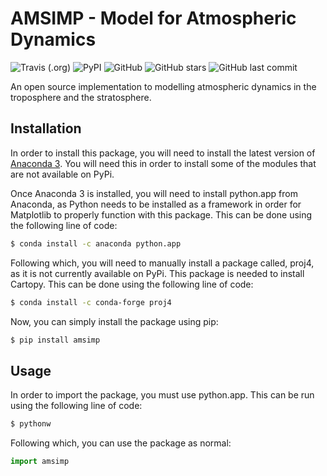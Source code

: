 # AMSIMP - Model for Atmospheric Dynamics

![Travis (.org)](https://img.shields.io/travis/amsimp/amsimp.svg?style=for-the-badge)
![PyPI](https://img.shields.io/pypi/v/amsimp.svg?style=for-the-badge)
![GitHub](https://img.shields.io/github/license/amsimp/amsimp.svg?style=for-the-badge)
![GitHub stars](https://img.shields.io/github/stars/amsimp/amsimp.svg?style=for-the-badge)
![GitHub last commit](https://img.shields.io/github/last-commit/amsimp/amsimp.svg?style=for-the-badge)

An open source implementation to modelling atmospheric dynamics in the troposphere and the stratosphere.

## Installation
In order to install this package, you will need to install the latest version of     [Anaconda 3](https://www.anaconda.com/distribution/). You will need this in order to install some of the modules that are not available on PyPi.

Once Anaconda 3 is installed, you will need to install python.app from Anaconda, as Python needs to be installed as a framework in order for Matplotlib to properly function with this package. This can be done using the following line of code:

```bash
$ conda install -c anaconda python.app 
```

Following which, you will need to manually install a package called, proj4, as it is not currently available on PyPi. This package is needed to install Cartopy. This can be done using the following line of code:

```bash
$ conda install -c conda-forge proj4 
```

Now, you can simply install the package using pip:

```bash
$ pip install amsimp 
```

## Usage
In order to import the package, you must use python.app. This can be run using the following line of code:

```bash
$ pythonw
```

Following which, you can use the package as normal:

```python
import amsimp
```